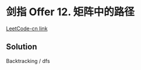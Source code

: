 # 剑指 Offer 12. 矩阵中的路径
[LeetCode-cn link](https://leetcode-cn.com/problems/ju-zhen-zhong-de-lu-jing-lcof/)

## Solution
Backtracking / dfs